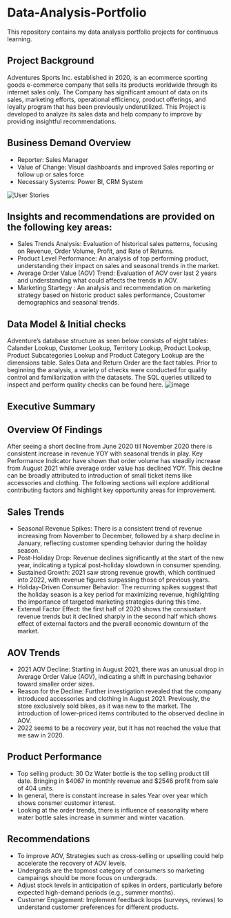 # Data-Analysis-Portfolio
This repository contains my data analysis portfolio projects for continuous learning.
## Project Background
Adventures Sports Inc. established in 2020, is an ecommerce sporting goods e-commerce company that sells its products worldwide through its internet sales only. The Company has significant amount of data on its sales, marketing efforts, operational efficiency, product offerings, and loyalty program that has been previously underutilized. This Project is developed to analyze its sales data and help company to improve by providing insightful recommendations.
## Business Demand Overview
-	Reporter: Sales Manager
-	Value of Change: Visual dashboards and improved Sales reporting or follow up or sales force
-	Necessary Systems: Power BI, CRM System


![User Stories](https://github.com/user-attachments/assets/ec743d79-2527-4614-bfb3-88a08ffd31a0)

## Insights and recommendations are provided on the following key areas:
- Sales Trends Analysis: Evaluation of historical sales patterns, focusing on Revenue, Order Volume, Profit, and Rate of Returns.
- Product Level Performance: An analysis of top performing product, understanding their impact on sales and seasonal trends in the market.
- Average Order Value (AOV) Trend: Evaluation of AOV over last 2 years and understanding what could affects the trends in AOV.
-	Marketing Startegy : An analysis and recommendation on marketing strategy based on historic product sales performance, Coustomer demographics and seasonal trends.
## Data Model & Initial checks
Adventure’s database structure as seen below consists of eight tables: Calander Lookup, Customer Lookup, Territory Lookup, Product Lookup, Product Subcategories Lookup and Product Category Lookup are the dimensions table. Sales Data and Return Order are the fact tables. Prior to beginning the analysis, a variety of checks were conducted for quality control and familiarization with the datasets. The SQL queries utilized to inspect and perform quality checks can be found here.
![image](https://github.com/user-attachments/assets/0b2b1893-0268-4750-8ab2-2f9632e02aec)

## Executive Summary
## Overview Of Findings
After seeing a short decline from June 2020 till November 2020 there is consistent increase in revenue YOY with seasonal trends in play. Key Performance Indicator have shown that order volume has steadily increase from August 2021 while average order value has declined YOY. This decline can be broadly attributed to introduction of small ticket items like accessories and clothing. The following sections will explore additional contributing factors and highlight key opportunity areas for improvement.
## Sales Trends
-	Seasonal Revenue Spikes: There is a consistent trend of revenue increasing from November to December, followed by a sharp decline in January, reflecting customer spending behavior during the holiday season.
- Post-Holiday Drop: Revenue declines significantly at the start of the new year, indicating a typical post-holiday slowdown in consumer spending.
-	Sustained Growth: 2021 saw strong revenue growth, which continued into 2022, with revenue figures surpassing those of previous years.
-	Holiday-Driven Consumer Behavior: The recurring spikes suggest that the holiday season is a key period for maximizing revenue, highlighting the importance of targeted marketing strategies during this time.
-	External Factor Effect: the first half of 2020 shows the consisstant revenue trends but it declined sharply in the second half which shows effect of external factors and the pverall economic downturn of the market.
## AOV Trends
-	2021 AOV Decline: Starting in August 2021, there was an unusual drop in Average Order Value (AOV), indicating a shift in purchasing behavior toward smaller order sizes.
-	Reason for the Decline: Further investigation revealed that the company introduced accessories and clothing in August 2021. Previously, the store exclusively sold bikes, as it was new to the market. The introduction of lower-priced items contributed to the observed decline in AOV.
-	2022 seems to be a recovery year,  but it has not reached the value that we saw in 2020.
## Product Performance
-	Top selling product: 30 Oz Water bottle is the top selling product till date. Bringing in $4067 in monthly revenue and $2546 profit from sale of 404 units.
-	In general, there is constant increase in sales Year over year which shows consmer customer interest.
-	Looking at the order trends, there is influence of seasonality where water bottle sales increase in summer and winter vacation.
## Recommendations
-	To improve AOV, Strategies such as cross-selling or upselling could help accelerate the recovery of AOV levels.
-	Undergrads are the topmost category of consumers so marketing campaings should be more focus on undergrads.
-	Adjust stock levels in anticipation of spikes in orders, particularly before expected high-demand periods (e.g., summer months).
-	Customer Engagement: Implement feedback loops (surveys, reviews) to understand customer preferences for different products.
